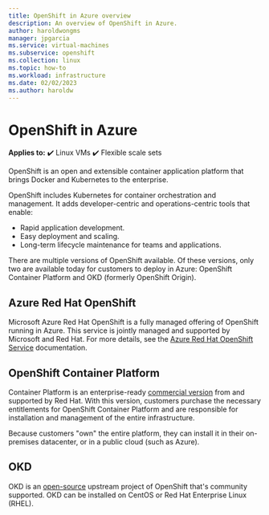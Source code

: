 ```yaml
---
title: OpenShift in Azure overview 
description: An overview of OpenShift in Azure.
author: haroldwongms
manager: jpgarcia
ms.service: virtual-machines
ms.subservice: openshift
ms.collection: linux
ms.topic: how-to
ms.workload: infrastructure
ms.date: 02/02/2023
ms.author: haroldw
---
```


# OpenShift in Azure

**Applies to:** :heavy_check_mark: Linux VMs :heavy_check_mark: Flexible scale sets 

OpenShift is an open and extensible container application platform that brings Docker and Kubernetes to the enterprise.  

OpenShift includes Kubernetes for container orchestration and management. It adds developer-centric and operations-centric tools that enable:

- Rapid application development.
- Easy deployment and scaling.
- Long-term lifecycle maintenance for teams and applications.

There are multiple versions of OpenShift available.  Of these versions, only two are available today for customers to deploy in Azure: OpenShift Container Platform and OKD (formerly OpenShift Origin).

## Azure Red Hat OpenShift

Microsoft Azure Red Hat OpenShift is a fully managed offering of OpenShift running in Azure. This service is jointly managed and supported by Microsoft and Red Hat. For more details, see the [Azure Red Hat OpenShift Service](../../openshift/index.yml) documentation.

## OpenShift Container Platform

Container Platform is an enterprise-ready [commercial version](https://www.openshift.com) from and supported by Red Hat. With this version, customers purchase the necessary entitlements for OpenShift Container Platform and are responsible for installation and management of the entire infrastructure.

Because customers "own" the entire platform, they can install it in their on-premises datacenter, or in a public cloud (such as Azure).

## OKD

OKD is an [open-source](https://www.okd.io/) upstream project of OpenShift that's community supported. OKD can be installed on CentOS or Red Hat Enterprise Linux (RHEL).

